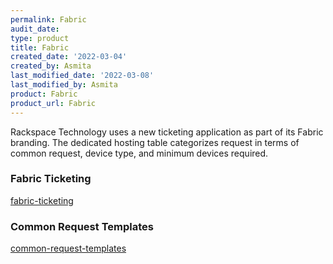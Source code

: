 ```yaml
---
permalink: Fabric
audit_date:
type: product
title: Fabric
created_date: '2022-03-04'
created_by: Asmita
last_modified_date: '2022-03-08'
last_modified_by: Asmita
product: Fabric
product_url: Fabric
---
```

Rackspace Technology uses a new ticketing application as part of its Fabric branding. The dedicated hosting table categorizes request in terms of common request, device type, and minimum devices required.

### Fabric Ticketing
[fabric-ticketing](/support/how-to/fabric)

### Common Request Templates
[common-request-templates](/support/how-to/fabric)
